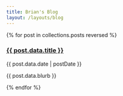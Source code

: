 ```yaml
---
title: Brian's Blog
layout: /layouts/blog
---
```

{% for post in collections.posts reversed %}
<article>
    <h3><a href="{{ post.url }}">{{ post.data.title }}</a></h3>
    <p>{{ post.data.date | postDate }}</p>
    <p>{{ post.data.blurb }}</p>
</article>
{% endfor %}